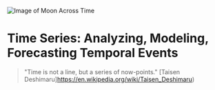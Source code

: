 ![Image of Moon Across Time](https://www.google.com/imgres?imgurl=https%3A%2F%2Fi.pinimg.com%2Foriginals%2F1f%2Fce%2Fcf%2F1fcecfbe6eedcecc613ad9f45a103ac7.jpg&imgrefurl=https%3A%2F%2Fcz.pinterest.com%2Fpin%2F562598178438771969%2F&tbnid=puiZDGi18oGk0M&vet=12ahUKEwjl27CSyPvvAhVJRc0KHWnXAEcQMyhQegUIARCgAQ..i&docid=WASWd5gjNNhjiM&w=1524&h=664&itg=1&q=time%20lapse&ved=2ahUKEwjl27CSyPvvAhVJRc0KHWnXAEcQMyhQegUIARCgAQ)
# Time Series:  Analyzing, Modeling, Forecasting Temporal Events
> "Time is not a line, but a series of now-points." [Taisen Deshimaru]https://en.wikipedia.org/wiki/Taisen_Deshimaru)